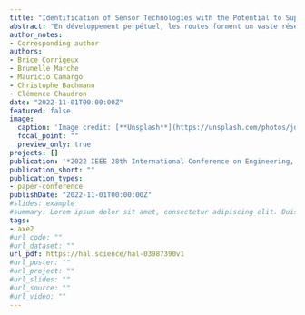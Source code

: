 ```yaml
---
title: "Identification of Sensor Technologies with the Potential to Support Roadside Ecosystem Services"
abstract: "En développement perpétuel, les routes forment un vaste réseau avec des effets écologiques nuisibles. Cependant, les bandes végétalisées qui les bordent, appelées bords de route, peuvent atténuer ces nuisances, voire fournir des services écosystémiques supplémentaires à la société (préservation de la biodiversité, filtration de l'eau et de l'air, etc.). Principalement pour des raisons de sécurité, ces bords de route doivent être entretenus régulièrement. Une gestion inappropriée des bords de route peut entraîner une diminution des services écosystémiques (propagation de plantes envahissantes, destruction d'habitats ou modification de l'environnement par l'enrichissement du sol, entre autres). Comme l'entretien des bords de route est fortement recommandé, l'objectif de cette revue est d'identifier des solutions technologiques permettant de réduire les effets de la gestion sur les services écosystémiques fournis par les bords de route. Sur la base d'une revue systématique de la littérature scientifique, cinq solutions technologiques de capteurs ont finalement été sélectionnées : la détection d'espèces végétales rares, protégées ou envahissantes, la détection d'animaux, le contrôle automatisé des fossés, l'évaluation de la quantité de biomasse et du stockage de carbone, et l'évaluation des services culturels fournis par les bords de route."
author_notes:
- Corresponding author
authors:
- Brice Corrigeux 
- Brunelle Marche
- Mauricio Camargo
- Christophe Bachmann
- Clémence Chaudron
date: "2022-11-01T00:00:00Z"
featured: false
image:
  caption: 'Image credit: [**Unsplash**](https://unsplash.com/photos/jdD8gXaTZsc)'
  focal_point: ""
  preview_only: true
projects: []
publication: '*2022 IEEE 28th International Conference on Engineering, Technology and Innovation (ICE/ITMC) & 31st International Association For Management of Technology (IAMOT) Joint Conference.*'
publication_short: ""
publication_types:
- paper-conference
publishDate: "2022-11-01T00:00:00Z"
#slides: example
#summary: Lorem ipsum dolor sit amet, consectetur adipiscing elit. Duis posuere tellus ac convallis placerat. Proin tincidunt magna sed ex sollicitudin condimentum.
tags:
- axe2
#url_code: ""
#url_dataset: ""
url_pdf: https://hal.science/hal-03987390v1
#url_poster: ""
#url_project: ""
#url_slides: ""
#url_source: ""
#url_video: ""
---
```



